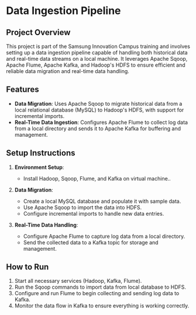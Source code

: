 # Data Ingestion Pipeline

## Project Overview

This project is part of the Samsung Innovation Campus training and involves setting up a data ingestion pipeline capable of handling both historical data and real-time data streams on a local machine. It leverages Apache Sqoop, Apache Flume, Apache Kafka, and Hadoop's HDFS to ensure efficient and reliable data migration and real-time data handling.

## Features

- **Data Migration**: Uses Apache Sqoop to migrate historical data from a local relational database (MySQL) to Hadoop's HDFS, with support for incremental imports.
- **Real-Time Data Ingestion**: Configures Apache Flume to collect log data from a local directory and sends it to Apache Kafka for buffering and management.

## Setup Instructions

1. **Environment Setup**:
   - Install Hadoop, Sqoop, Flume, and Kafka on virtual machine..

2. **Data Migration**:
   - Create a local MySQL database and populate it with sample data.
   - Use Apache Sqoop to import the data into HDFS.
   - Configure incremental imports to handle new data entries.

3. **Real-Time Data Handling**:
   - Configure Apache Flume to capture log data from a local directory.
   - Send the collected data to a Kafka topic for storage and management.

## How to Run

1. Start all necessary services (Hadoop, Kafka, Flume).
2. Run the Sqoop commands to import data from  local database to HDFS.
3. Configure and run Flume to begin collecting and sending log data to Kafka.
4. Monitor the data flow in Kafka to ensure everything is working correctly.

